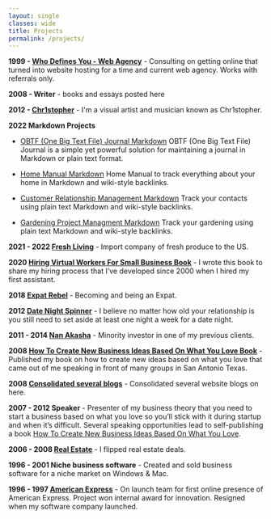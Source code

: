 ```yaml
---
layout: single
classes: wide
title: Projects
permalink: /projects/
---
```

**1999 - [Who Defines You - Web Agency](/whodefinesyou)** - Consulting on getting online that turned into website hosting for a time and current web agency. Works with referrals only.

**2008 - Writer** - books and essays posted here

**2012 - [Chr1stopher](/chr1stopher)** - I'm a visual artist and musician known as Chr1stopher.

**2022 Markdown Projects**
- [OBTF (One Big Text File) Journal Markdown](/obtf)
OBTF (One Big Text File) Journal is a simple yet powerful solution for maintaining a journal in Markdown or plain text format.

- [Home Manual Markdown](/home-manual)
Home Manual to track everything about your home in Markdown and wiki-style backlinks.

- [Customer Relationship Management Markdown](/crm)
Track your contacts using plain text Markdown and wiki-style backlinks.

- [Gardening Project Managment Markdown](/gardening)
Track your gardening using plain text Markdown and wiki-style backlinks.

**2021 - 2022 [Fresh Living](/freshliving/)** - Import company of fresh produce to the US.

**2020 [Hiring Virtual Workers For Small Business Book](/hiring)** - I wrote this book to share my hiring process that I’ve developed since 2000 when I hired my first assistant. 

**2018 [Expat Rebel](/expatrebel)** - Becoming and being an Expat.

**2012 [Date Night Spinner](/date-night-spinner/)** - I believe no matter how old your relationship is you still need to set aside at least one night a week for a date night. 

**2011 - 2014 [Nan Akasha](/nanakasha)** - Minority investor in one of my previous clients.

**2008 [How To Create New Business Ideas Based On What You Love Book](/business-ideas)** - Published my book on how to create new ideas based on what you love that came out of me speaking in front of many groups in San Antonio Texas.

**2008 [Consolidated several blogs](/welcome/)** - Consolidated several website blogs on here.

**2007 - 2012 Speaker** - Presenter of my business theory that you need to start a business based on what you love so you’ll stick with it during startup and when it’s difficult. Several speaking opportunities lead to self-publishing a book [How To Create New Business Ideas Based On What You Love](/business-ideas).

**2006 - 2008 [Real Estate](/real-estate/)** - I flipped real estate deals.

**1996 - 2001 Niche business software** - Created and sold business software for a niche market on Windows & Mac.

**1996 - 1997 [American Express](https://americanexpress.com)** - On launch team for first online presence of American Express. Project won internal award for innovation. Resigned when my software company launched.